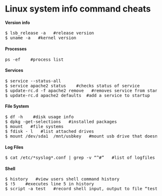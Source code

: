 Linux system info command cheats
================================

<h4>Version info</h4>
<pre>
$ lsb_release -a   #release version
$ uname -a   #kernel version
</pre>

<h4>Processes</h4>
<pre>
ps -ef    #process list
</pre>


<h4>Services</h4>
<pre>
$ service --status-all
$ service apache2 status    #checks status of service
$ update-rc.d -f apache2 remove   #removes service from startup cmd if in /etc/init.d
$ update-rc.d apache2 defaults  #add a service to startup
</pre>


<h4>File System</h4>
<pre>
$ df -h    #disk usage info
$ dpkg -get-selections   #installed packages
$ mount   #file systems
$ fdisk - l   #list attached drives
$ mount /dev/sda1  /mnt/usbkey   #mount usb drive that doesnt auto mount
</pre>


<h4>Log Files</h4>
<pre>
$ cat /etc/*syslog*.conf | grep -v “^#”   #list of logfiles
</pre>

<h4>Shell</h4>
<pre>
$ history   #view users shell command history
$ !5    #executes line 5 in history
$ script -a test   #record shell input, output to file “test", ctl + d to stop 
</pre>

